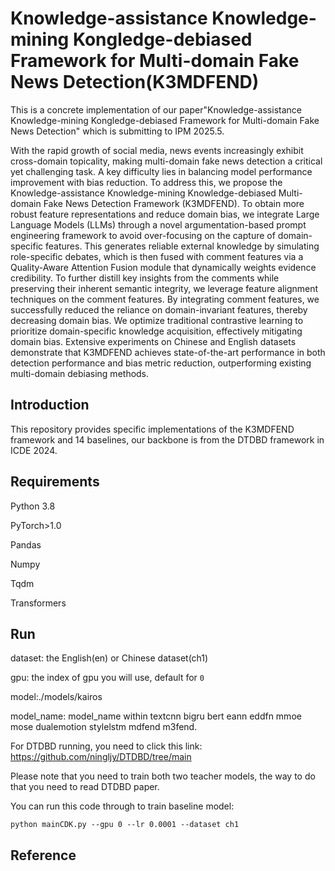 # Knowledge-assistance Knowledge-mining Kongledge-debiased Framework for Multi-domain Fake News Detection(K3MDFEND)

This is a concrete implementation of our paper"Knowledge-assistance Knowledge-mining Kongledge-debiased Framework for Multi-domain Fake News Detection" which is submitting to IPM 2025.5.

With the rapid growth of social media, news events increasingly exhibit cross-domain topicality, making multi-domain fake news detection a critical yet challenging task. A key difficulty lies in balancing model performance improvement with bias reduction. To address this, we propose the Knowledge-assistance Knowledge-mining Knowledge-debiased Multi-domain Fake News Detection Framework (K3MDFEND). To obtain more robust feature representations and reduce domain bias, we integrate Large Language Models (LLMs) through a novel argumentation-based prompt engineering framework to avoid over-focusing on the capture of domain-specific features. This generates reliable external knowledge by simulating role-specific debates, which is then fused with comment features via a Quality-Aware Attention Fusion module that dynamically weights evidence credibility. To further distill key insights from the comments while preserving their inherent semantic integrity, we leverage feature alignment techniques on the comment features. By integrating comment features, we successfully reduced the reliance on domain-invariant features, thereby decreasing domain bias. We optimize traditional contrastive learning to prioritize domain-specific knowledge acquisition, effectively mitigating domain bias. Extensive experiments on Chinese and English datasets demonstrate that K3MDFEND achieves state-of-the-art performance in both detection performance and bias metric reduction, outperforming existing multi-domain debiasing methods.

## Introduction

This repository provides specific implementations of the K3MDFEND framework and 14 baselines, our backbone is from the DTDBD framework in ICDE 2024.

## Requirements

Python 3.8

PyTorch>1.0

Pandas

Numpy

Tqdm

Transformers

## Run

dataset: the English(en) or Chinese dataset(ch1)

gpu: the index of gpu you will use, default for `0`

model:./models/kairos

model_name: model_name within textcnn bigru bert eann eddfn mmoe mose dualemotion stylelstm mdfend m3fend.

For DTDBD running, you need to click this link: https://github.com/ningljy/DTDBD/tree/main

  Please note that you need to train both two teacher models, the way to do that you need to read DTDBD paper.

You can run this code through to train baseline model:

```
python mainCDK.py --gpu 0 --lr 0.0001 --dataset ch1

```
## Reference
